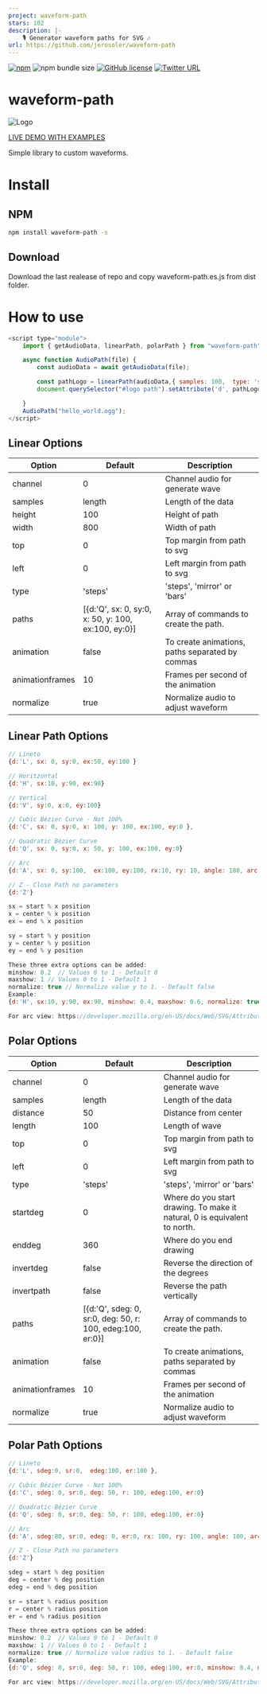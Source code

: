 ```yaml
---
project: waveform-path
stars: 102
description: |-
    🎙 Generator waveform paths for SVG 🎶
url: https://github.com/jerosoler/waveform-path
---
```


[![npm](https://img.shields.io/npm/v/waveform-path?color=green)](https://www.npmjs.com/package/waveform-path)
![npm bundle size](https://img.shields.io/bundlephobia/minzip/waveform-path)
[![GitHub license](https://img.shields.io/github/license/jerosoler/waveform-path)](https://github.com/jerosoler/waveform-path/blob/master/LICENSE)
[![Twitter URL](https://img.shields.io/twitter/url?style=social&url=https%3A%2F%2Ftwitter.com%2Fjerosoler)](https://twitter.com/jerosoler)

# waveform-path

![Logo](https://github.com/jerosoler/waveform-path/raw/master/docs/waveform-logo-with-examples.png)

[LIVE DEMO WITH EXAMPLES](https://jerosoler.github.io/waveform-path/)

Simple library to custom waveforms.

# Install 
## NPM
```bash
npm install waveform-path -s
```

## Download 
Download the last realease of repo and copy waveform-path.es.js from dist folder.


# How to use
```javascript
<script type="module">
    import { getAudioData, linearPath, polarPath } from "waveform-path";

    async function AudioPath(file) {
        const audioData = await getAudioData(file);

        const pathLogo = linearPath(audioData,{ samples: 100,  type: 'steps', top: 20 });
        document.querySelector("#logo path").setAttribute('d', pathLogo);

    }
    AudioPath("hello_world.ogg");
</script>
```


## Linear Options
Option | Default | Description
--- | --- | ---
channel | 0 | Channel audio for generate wave
samples | length | Length of the data
height | 100 | Height of path
width | 800	| Width of path
top	| 0 | Top margin from path to svg
left | 0 | Left margin from path to svg
type | 'steps' | 'steps', 'mirror' or 'bars'
paths | [{d:'Q', sx: 0, sy:0, x: 50, y: 100, ex:100, ey:0}] | Array of commands to create the path.
animation | false | To create animations, paths separated by commas
animationframes | 10 | Frames per second of the animation
normalize | true | Normalize audio to adjust waveform


## Linear Path Options
```javascript
// Lineto
{d:'L', sx: 0, sy:0, ex:50, ey:100 }

// Horitzontal
{d:'H', sx:10, y:90, ex:90}

// Vertical
{d:'V', sy:0, x:0, ey:100}

// Cubic Bézier Curve - Not 100%
{d:'C', sx: 0, sy:0, x: 100, y: 100, ex:100, ey:0 },

// Quadratic Bézier Curve
{d:'Q', sx: 0, sy:0, x: 50, y: 100, ex:100, ey:0}

// Arc
{d:'A', sx: 0, sy:100,  ex:100, ey:100, rx:10, ry: 10, angle: 180, arc: 1, sweep: 1}

// Z - Close Path no parameters
{d:'Z'}

sx = start % x position
x = center % x position
ex = end % x position

sy = start % y position
y = center % y position
ey = end % y position

These three extra options can be added:
minshow: 0.2  // Values 0 to 1 - Default 0
maxshow: 1 // Values 0 to 1 - Default 1
normalize: true // Normalize value y to 1. - Default false
Example: 
{d:'H', sx:10, y:90, ex:90, minshow: 0.4, maxshow: 0.6, normalize: true} // Only for y > 0.4 && y < 0.6

For arc view: https://developer.mozilla.org/en-US/docs/Web/SVG/Attribute/d#elliptical_arc_curve
```


## Polar Options
Option | Default | Description
--- | --- | ---
channel | 0 | Channel audio for generate wave
samples | length | Length of the data
distance | 50 | Distance from center
length | 100 | Length of wave
top | 0 | Top margin from path to svg
left | 0 | Left margin from path to svg
type | 'steps' | 'steps', 'mirror' or 'bars'
startdeg | 0 | Where do you start drawing. To make it natural, 0 is equivalent to north.
enddeg | 360 | Where do you end drawing
invertdeg | false | Reverse the direction of the degrees
invertpath | false | Reverse the path vertically
paths | [{d:'Q', sdeg: 0, sr:0, deg: 50, r: 100, edeg:100, er:0}] | Array of commands to create the path.
animation | false | To create animations, paths separated by commas
animationframes | 10 | Frames per second of the animation
normalize | true | Normalize audio to adjust waveform


## Polar Path Options
```javascript
// Lineto
{d:'L', sdeg:0, sr:0,  edeg:100, er:100 },

// Cubic Bézier Curve - Not 100%
{d:'C', sdeg: 0, sr:0, deg: 50, r: 100, edeg:100, er:0}

// Quadratic Bézier Curve
{d:'Q', sdeg: 0, sr:0, deg: 50, r: 100, edeg:100, er:0}

// Arc
{d:'A', sdeg:80, sr:0, edeg: 0, er:0, rx: 100, ry: 100, angle: 100, arc: 0, sweep: 1 },

// Z - Close Path no parameters
{d:'Z'}

sdeg = start % deg position
deg = center % deg position
edeg = end % deg position

sr = start % radius position
r = center % radius position
er = end % radius position

These three extra options can be added:
minshow: 0.2  // Values 0 to 1 - Default 0
maxshow: 1 // Values 0 to 1 - Default 1
normalize: true // Normalize value radius to 1. - Default false
Example: 
{d:'Q', sdeg: 0, sr:0, deg: 50, r: 100, edeg:100, er:0, minshow: 0.4, maxshow: 0.6, normalize: true} // Only for y > 0.4 && y < 0.6

For arc view: https://developer.mozilla.org/en-US/docs/Web/SVG/Attribute/d#elliptical_arc_curve
```


